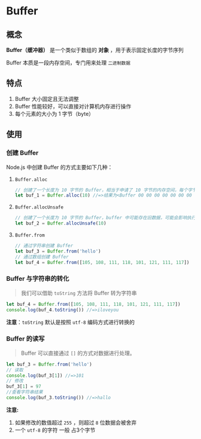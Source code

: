 

# Buffer

## 概念

**Buffer（缓冲器）** 是一个类似于数组的 **对象** ，用于表示固定长度的字节序列

Buffer 本质是一段内存空间，专门用来处理 `二进制数据` 

##  特点

1. Buffer 大小固定且无法调整
2. Buffer 性能较好，可以直接对计算机内存进行操作
3. 每个元素的大小为 1 字节（byte）

##  使用

### 创建 Buffer

Node.js 中创建 Buffer 的方式主要如下几种：

1. `Buffer.alloc`

   ```javascript
   // 创建了一个长度为 10 字节的 Buffer，相当于申请了 10 字节的内存空间，每个字节的值为 0
   let buf_1 = Buffer.alloc(10) //=>结果为<Buffer 00 00 00 00 00 00 00 00 00 00>
   ```

2. `Buffer.allocUnsafe`

   ```javascript
   // 创建了一个长度为 10 字节的 Buffer，buffer 中可能存在旧数据，可能会影响执行结果，所以叫 unsafe ，但是效率比 alloc 高
   let buf_2 = Buffer.allocUnsafe(10)
   ```

3. `Buffer.from`

   ```javascript
   // 通过字符串创建 Buffer
   let buf_3 = Buffer.from('hello')
   // 通过数组创建 Buffer
   let buf_4 = Buffer.from([105, 108, 111, 118, 101, 121, 111, 117])
   ```

###  Buffer 与字符串的转化

> 我们可以借助 `toString` 方法将 Buffer 转为字符串

```javascript
let buf_4 = Buffer.from([105, 108, 111, 118, 101, 121, 111, 117])
console.log(buf_4.toString()) //=>iloveyou
```

**注意**：`toString` 默认是按照 `utf-8` 编码方式进行转换的

### Buffer 的读写

> Buffer 可以直接通过 `[]` 的方式对数据进行处理。

```javascript
let buf_3 = Buffer.from('hello')
// 读取
console.log(buf_3[1]) //=>101
// 修改
buf_3[1] = 97
//查看字符串结果
console.log(buf_3.toString()) //=>hallo
```

**注意:**

1. 如果修改的数值超过 `255` ，则超过 `8` 位数据会被舍弃
2. 一个 `utf-8` 的字符 一般 占3个字节